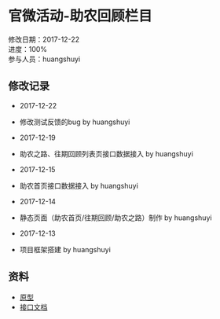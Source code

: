 # 官微活动-助农回顾栏目
修改日期：2017-12-22  
进度：100%  
参与人员：huangshuyi

## 修改记录
- 2017-12-22 
* 修改测试反馈的bug by huangshuyi
- 2017-12-19 
* 助农之路、往期回顾列表页接口数据接入 by huangshuyi
- 2017-12-15 
* 助农首页接口数据接入 by huangshuyi
- 2017-12-14
* 静态页面（助农首页/往期回顾/助农之路）制作 by huangshuyi
- 2017-12-13
* 项目框架搭建 by huangshuyi


## 资料
- [原型](https://eszms7.axshare.com)
- [接口文档](http://www.doyoteam.com:8082/showdoc-master/index.php?s=/1&page_id=631)